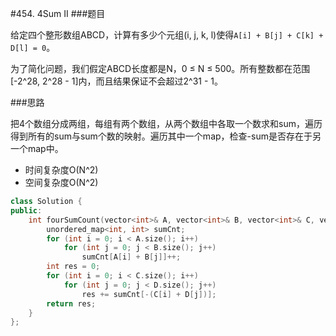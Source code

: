 #454. 4Sum II
###题目

给定四个整形数组ABCD，计算有多少个元组(i, j, k, l)使得`A[i] + B[j] + C[k] + D[l] = 0`。

为了简化问题，我们假定ABCD长度都是N，0 ≤ N ≤ 500。所有整数都在范围[-2^28, 2^28 - 1]内，而且结果保证不会超过2^31 - 1。

###思路

把4个数组分成两组，每组有两个数组，从两个数组中各取一个数求和sum，遍历得到所有的sum与sum个数的映射。遍历其中一个map，检查-sum是否存在于另一个map中。
 - 时间复杂度O(N^2)
 - 空间复杂度O(N^2)

```C++
class Solution {
public:
    int fourSumCount(vector<int>& A, vector<int>& B, vector<int>& C, vector<int>& D) {
        unordered_map<int, int> sumCnt;
        for (int i = 0; i < A.size(); i++)
            for (int j = 0; j < B.size(); j++)
                sumCnt[A[i] + B[j]]++;
        int res = 0;
        for (int i = 0; i < C.size(); i++)
            for (int j = 0; j < D.size(); j++)
                res += sumCnt[-(C[i] + D[j])];
        return res;
    }
};
```
